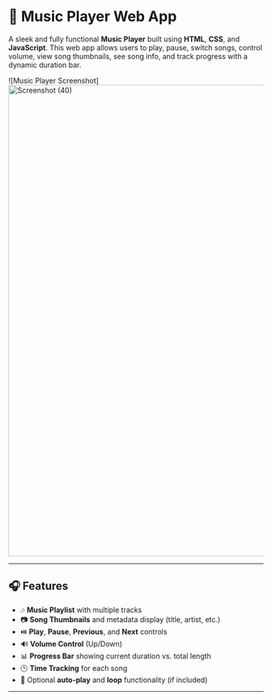 # 🎵 Music Player Web App

A sleek and fully functional **Music Player** built using **HTML**, **CSS**, and **JavaScript**. This web app allows users to play, pause, switch songs, control volume, view song thumbnails, see song info, and track progress with a dynamic duration bar.

![Music Player Screenshot]<img width="1920" height="930" alt="Screenshot (40)" src="https://github.com/user-attachments/assets/20a5a03a-0552-4b98-95fd-325ba8c4724e" />


---

## 🎧 Features

- 🎶 **Music Playlist** with multiple tracks
- 📷 **Song Thumbnails** and metadata display (title, artist, etc.)
- ⏯️ **Play**, **Pause**, **Previous**, and **Next** controls
- 🔊 **Volume Control** (Up/Down)
- 📊 **Progress Bar** showing current duration vs. total length
- 🕒 **Time Tracking** for each song
- 🔁 Optional **auto-play** and **loop** functionality (if included)

---



